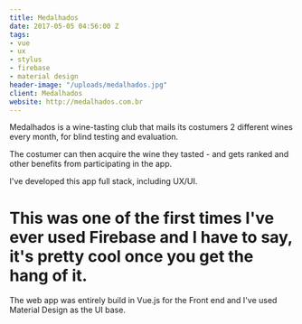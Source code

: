 ```yaml
---
title: Medalhados
date: 2017-05-05 04:56:00 Z
tags:
- vue
- ux
- stylus
- firebase
- material design
header-image: "/uploads/medalhados.jpg"
client: Medalhados
website: http://medalhados.com.br
---
```


Medalhados is a wine-tasting club that mails its costumers 2 different wines every month, for blind testing and evaluation.

The costumer can then acquire the wine they tasted - and gets ranked and other benefits from participating in the app.

I've developed this app full stack, including UX/UI.

# This was one of the first times I've ever used Firebase and I have to say, it's pretty cool once you get the hang of it.

The web app was entirely build in Vue.js for the Front end and I've used Material Design as the UI base.